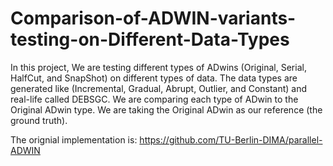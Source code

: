 # Comparison-of-ADWIN-variants-testing-on-Different-Data-Types
In this project, We are testing different types of ADwins (Original, Serial, HalfCut, and SnapShot) on different types of data.
The data types are generated like (Incremental, Gradual, Abrupt, Outlier, and Constant) and real-life called DEBSGC. We are comparing each type of ADwin to the Original ADwin type. We are taking the Original ADwin as our reference (the ground truth).

The orignial implementation is: https://github.com/TU-Berlin-DIMA/parallel-ADWIN
